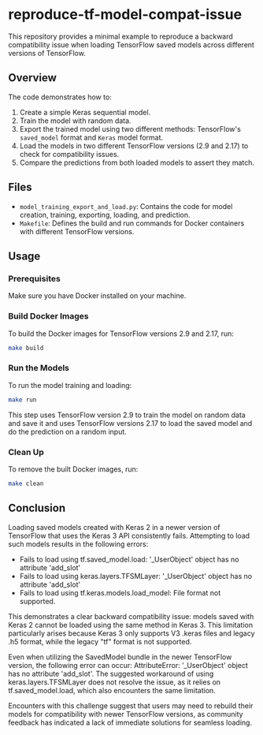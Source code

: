 
# reproduce-tf-model-compat-issue

This repository provides a minimal example to reproduce a backward compatibility issue when loading TensorFlow saved models across different versions of TensorFlow.

## Overview

The code demonstrates how to:

1. Create a simple Keras sequential model.
2. Train the model with random data.
3. Export the trained model using two different methods: TensorFlow's `saved_model` format and `Keras` model format.
4. Load the models in two different TensorFlow versions (2.9 and 2.17) to check for compatibility issues.
5. Compare the predictions from both loaded models to assert they match.

## Files

- `model_training_export_and_load.py`: Contains the code for model creation, training, exporting, loading, and prediction.
- `Makefile`: Defines the build and run commands for Docker containers with different TensorFlow versions.

## Usage

### Prerequisites

Make sure you have Docker installed on your machine.

### Build Docker Images

To build the Docker images for TensorFlow versions 2.9 and 2.17, run:

```sh
make build
```

### Run the Models

To run the model training and loading:

```sh
make run
```

This step uses TensorFlow version 2.9 to train the model on random data and save it and uses TensorFlow versions 2.17 to load the saved model and do the prediction on a random input.

### Clean Up

To remove the built Docker images, run:

```sh
make clean
```

## Conclusion

Loading saved models created with Keras 2 in a newer version of TensorFlow that uses the Keras 3 API consistently fails. Attempting to load such models results in the following errors:

- Fails to load using tf.saved_model.load: '_UserObject' object has no attribute 'add_slot'
- Fails to load using keras.layers.TFSMLayer: '_UserObject' object has no attribute 'add_slot'
- Fails to load using tf.keras.models.load_model: File format not supported.
  
This demonstrates a clear backward compatibility issue: models saved with Keras 2 cannot be loaded using the same method in Keras 3. This limitation particularly arises because Keras 3 only supports V3 .keras files and legacy .h5 format, while the legacy "tf" format is not supported.

Even when utilizing the SavedModel bundle in the newer TensorFlow version, the following error can occur: AttributeError: '_UserObject' object has no attribute 'add_slot'. The suggested workaround of using keras.layers.TFSMLayer does not resolve the issue, as it relies on tf.saved_model.load, which also encounters the same limitation.

Encounters with this challenge suggest that users may need to rebuild their models for compatibility with newer TensorFlow versions, as community feedback has indicated a lack of immediate solutions for seamless loading.



